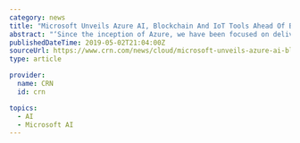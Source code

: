 ```yaml
---
category: news
title: "Microsoft Unveils Azure AI, Blockchain And IoT Tools Ahead Of Build 2019"
abstract: "‘Since the inception of Azure, we have been focused on delivering a true hybrid cloud where applications spanning public cloud and on-premises data centers are built and run consistently,’ says Scott Guthrie, executive vice president of Microsoft Cloud ..."
publishedDateTime: 2019-05-02T21:04:00Z
sourceUrl: https://www.crn.com/news/cloud/microsoft-unveils-azure-ai-blockchain-and-iot-tools-ahead-of-build-2019
type: article

provider:
  name: CRN
  id: crn

topics:
  - AI
  - Microsoft AI
---
```

